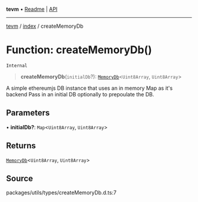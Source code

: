 **tevm** • [Readme](../../README.md) \| [API](../../modules.md)

***

[tevm](../../README.md) / [index](../README.md) / createMemoryDb

# Function: createMemoryDb()

`Internal`

> **createMemoryDb**(`initialDb`?): [`MemoryDb`](../type-aliases/MemoryDb.md)\<`Uint8Array`, `Uint8Array`\>

A simple ethereumjs DB instance that uses an in memory Map as it's backend
Pass in an initial DB optionally to prepoulate the DB.

## Parameters

• **initialDb?**: `Map`\<`Uint8Array`, `Uint8Array`\>

## Returns

[`MemoryDb`](../type-aliases/MemoryDb.md)\<`Uint8Array`, `Uint8Array`\>

## Source

packages/utils/types/createMemoryDb.d.ts:7
